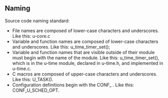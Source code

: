 Naming
------

Source code naming standard:

* File names are composed of lower-case characters and underscores. Like
  this: u-core.c
* Variable and function names are composed of lower-case characters
  and underscores. Like this: u_time_timer_set();
* Variable and function names that are visible outside of their module
  must begin with the name of the module. Like this:
  u_time_timer_set(), which is in the u-time module, declared in
  u-time.h, and implemented in u-time.c.
* C macros are composed of upper-case characters and underscores. Like
  this: U_TASK().
* Configuration definitions begin with the CONF_ . Like
  this: CONF_U_SCHED_OPT.
